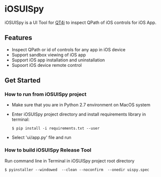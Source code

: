 # iOSUISpy
 
iOSUISpy is a UI Tool for [QT4i](https://github.com/tencent/qt4i) to inspect QPath of iOS controls for iOS App.
 
## Features
 * Inspect QPath or id of controls for any app in iOS device
 * Support sandbox viewing of iOS app
 * Support iOS app installation and uninstallation
 * Supoort iOS device remote control

 
## Get Started

### How to run from iOSUISpy project

- Make sure that you are in Python 2.7 environment on MacOS system

- Enter iOSUISpy project directory and install requirements library in terminal:
    ```shell
    $ pip install -i requirements.txt --user
    ```
    
- Select 'ui/app.py' file and run 
 
### How to build iOSUISpy Release Tool

Run command line  in Terminal in iOSUISpy project root directory
```shell
$ pyinstaller --windowed  --clean --noconfirm  --onedir uispy.spec
```
